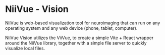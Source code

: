 # NiiVue - Vision

[NiiVue](https://github.com/niivue/niivue) is web-based visualization tool for neuroimaging that can run on any operating system and any web device (phone, tablet, computer).

NiiVue Vision utilizes the ViiVue, to create a simple Vite + React wrapper around the NiiVue library, together with a simple file server to quickly visualize local files.
